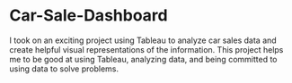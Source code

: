 # Car-Sale-Dashboard
I took on an exciting project using Tableau to analyze car sales data and create helpful visual representations of the information. This project helps me to be good at using Tableau, analyzing data, and being committed to using data to solve problems.
